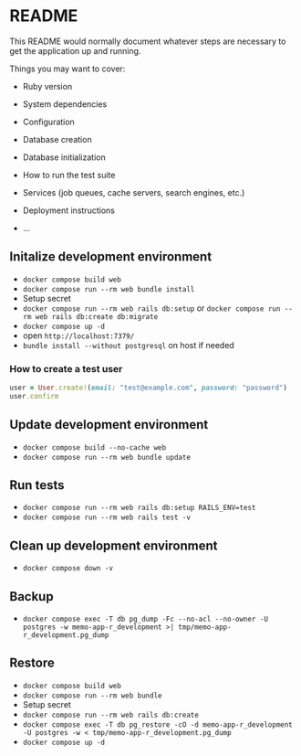 # README

This README would normally document whatever steps are necessary to get the
application up and running.

Things you may want to cover:

* Ruby version

* System dependencies

* Configuration

* Database creation

* Database initialization

* How to run the test suite

* Services (job queues, cache servers, search engines, etc.)

* Deployment instructions

* ...

## Initalize development environment

- `docker compose build web`
- `docker compose run --rm web bundle install`
- Setup secret
- `docker compose run --rm web rails db:setup` or
  `docker compose run --rm web rails db:create db:migrate`
- `docker compose up -d`
- open `http://localhost:7379/`
- `bundle install --without postgresql` on host if needed

### How to create a test user

```ruby
user = User.create!(email: "test@example.com", password: "password")
user.confirm
```

## Update development environment

- `docker compose build --no-cache web`
- `docker compose run --rm web bundle update`

## Run tests

- `docker compose run --rm web rails db:setup RAILS_ENV=test`
- `docker compose run --rm web rails test -v`

## Clean up development environment

- `docker compose down -v`

## Backup

- `docker compose exec -T db pg_dump -Fc --no-acl --no-owner -U postgres -w memo-app-r_development >| tmp/memo-app-r_development.pg_dump`

## Restore

- `docker compose build web`
- `docker compose run --rm web bundle`
- Setup secret
- `docker compose run --rm web rails db:create`
- `docker compose exec -T db pg_restore -cO -d memo-app-r_development -U postgres -w < tmp/memo-app-r_development.pg_dump`
- `docker compose up -d`
